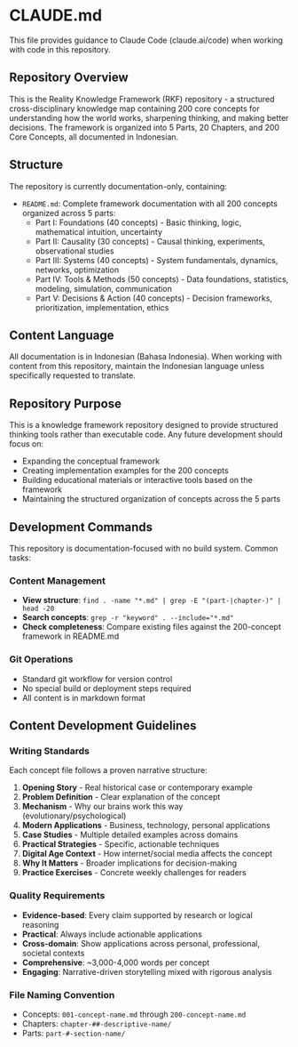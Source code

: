 # CLAUDE.md

This file provides guidance to Claude Code (claude.ai/code) when working with code in this repository.

## Repository Overview

This is the Reality Knowledge Framework (RKF) repository - a structured cross-disciplinary knowledge map containing 200 core concepts for understanding how the world works, sharpening thinking, and making better decisions. The framework is organized into 5 Parts, 20 Chapters, and 200 Core Concepts, all documented in Indonesian.

## Structure

The repository is currently documentation-only, containing:
- `README.md`: Complete framework documentation with all 200 concepts organized across 5 parts:
  - Part I: Foundations (40 concepts) - Basic thinking, logic, mathematical intuition, uncertainty
  - Part II: Causality (30 concepts) - Causal thinking, experiments, observational studies  
  - Part III: Systems (40 concepts) - System fundamentals, dynamics, networks, optimization
  - Part IV: Tools & Methods (50 concepts) - Data foundations, statistics, modeling, simulation, communication
  - Part V: Decisions & Action (40 concepts) - Decision frameworks, prioritization, implementation, ethics

## Content Language

All documentation is in Indonesian (Bahasa Indonesia). When working with content from this repository, maintain the Indonesian language unless specifically requested to translate.

## Repository Purpose

This is a knowledge framework repository designed to provide structured thinking tools rather than executable code. Any future development should focus on:
- Expanding the conceptual framework
- Creating implementation examples for the 200 concepts
- Building educational materials or interactive tools based on the framework
- Maintaining the structured organization of concepts across the 5 parts

## Development Commands

This repository is documentation-focused with no build system. Common tasks:

### Content Management
- **View structure**: `find . -name "*.md" | grep -E "(part-|chapter-)" | head -20`
- **Search concepts**: `grep -r "keyword" . --include="*.md"`
- **Check completeness**: Compare existing files against the 200-concept framework in README.md

### Git Operations
- Standard git workflow for version control
- No special build or deployment steps required
- All content is in markdown format

## Content Development Guidelines

### Writing Standards
Each concept file follows a proven narrative structure:
1. **Opening Story** - Real historical case or contemporary example
2. **Problem Definition** - Clear explanation of the concept
3. **Mechanism** - Why our brains work this way (evolutionary/psychological)
4. **Modern Applications** - Business, technology, personal applications
5. **Case Studies** - Multiple detailed examples across domains
6. **Practical Strategies** - Specific, actionable techniques
7. **Digital Age Context** - How internet/social media affects the concept
8. **Why It Matters** - Broader implications for decision-making
9. **Practice Exercises** - Concrete weekly challenges for readers

### Quality Requirements
- **Evidence-based**: Every claim supported by research or logical reasoning
- **Practical**: Always include actionable applications  
- **Cross-domain**: Show applications across personal, professional, societal contexts
- **Comprehensive**: ~3,000-4,000 words per concept
- **Engaging**: Narrative-driven storytelling mixed with rigorous analysis

### File Naming Convention
- Concepts: `001-concept-name.md` through `200-concept-name.md`
- Chapters: `chapter-##-descriptive-name/`
- Parts: `part-#-section-name/`